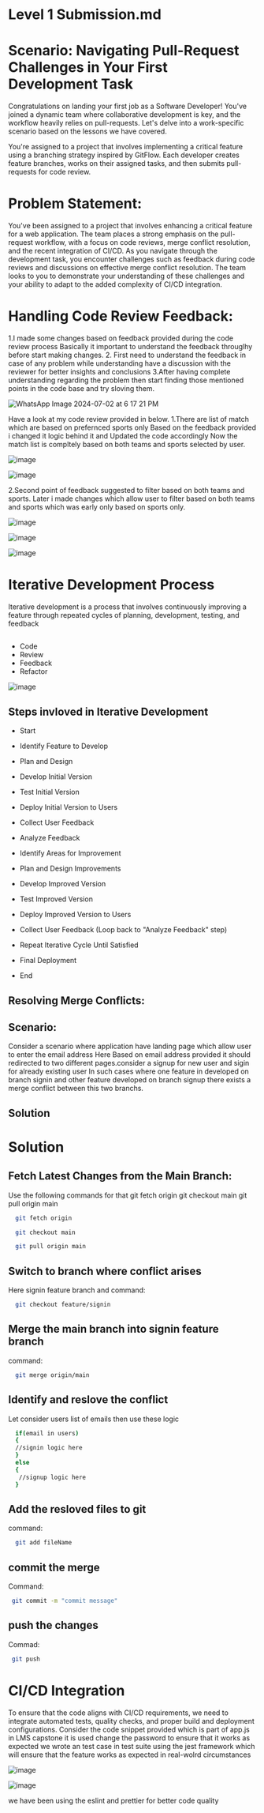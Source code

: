 
# Level 1 Submission.md
# Scenario: Navigating Pull-Request Challenges in Your First Development Task

Congratulations on landing your first job as a Software Developer! You've joined a dynamic team where collaborative development is key, and the workflow heavily relies on pull-requests. Let's delve into a work-specific scenario based on the lessons we have covered.


You're assigned to a project that involves implementing a critical feature using a branching strategy inspired by GitFlow. Each developer creates feature branches, works on their assigned tasks, and then submits pull-requests for code review.

# Problem Statement:
You've been assigned to a project that involves enhancing a critical feature for a web application. The team places a strong emphasis on the pull-request workflow, with a focus on code reviews, merge conflict resolution, and the recent integration of CI/CD. As you navigate through the development task, you encounter challenges such as feedback during code reviews and discussions on effective merge conflict resolution. The team looks to you to demonstrate your understanding of these challenges and your ability to adapt to the added complexity of CI/CD integration.

# Handling Code Review Feedback:

1.I made some changes based on feedback provided during the code review process Basically it important to understand the feedback througlhy before start making changes. 2. First need to understand the feedback in case of any problem while understanding have a discussion with the reviewer for better insights and conclusions 3.After having complete understanding regarding the problem then start finding those mentioned points in the code base and try sloving them.

![WhatsApp Image 2024-07-02 at 6 17 21 PM](https://github.com/AnveshNalimela/wd401/assets/151531961/1283d6b7-16c3-4ff2-a54a-3f6aa3366475)


Have a look at my code review provided in below. 1.There are list of match which are based on prefernced sports only Based on the feedback provided i changed it logic behind it and Updated the code accordingly Now the match list is compltely based on both teams and sports selected by user.

![image](https://github.com/AnveshNalimela/wd401/assets/151531961/97dec459-7821-433b-96cb-38f9941d0e4e)


![image](https://github.com/AnveshNalimela/wd401/assets/151531961/14c11053-4836-4fc7-bc78-cac826ece1a1)


2.Second point of feedback suggested to filter based on both teams and sports. Later i made changes which allow user to filter based on both teams and sports which was early only based on sports only.

![image](https://github.com/AnveshNalimela/wd401/assets/151531961/85f5c4c1-303c-438e-ac7c-4994feb27300)


![image](https://github.com/AnveshNalimela/wd401/assets/151531961/203b2ba3-59dd-42da-9f33-d8fd94134fa4)

![image](https://github.com/AnveshNalimela/wd401/assets/151531961/6a51c2fc-45d0-455b-b5a9-f57208905e15)




# Iterative Development Process
Iterative development is a process that involves continuously improving a feature through repeated cycles of planning, development, testing, and feedback

## 
- Code 
- Review
- Feedback
- Refactor




![image](https://github.com/AnveshNalimela/wd401/assets/151531961/fdc4f6d1-bb56-4bc8-968f-99448e9312d1)


## Steps invloved in Iterative Development

- Start
  
- Identify Feature to Develop
 
- Plan and Design
  
- Develop Initial Version
 
- Test Initial Version
  
- Deploy Initial Version to Users
  
- Collect User Feedback
  
- Analyze Feedback
  
- Identify Areas for Improvement
  
- Plan and Design Improvements

- Develop Improved Version

- Test Improved Version
  
- Deploy Improved Version to Users
 
- Collect User Feedback (Loop back to "Analyze Feedback" step)
  
- Repeat Iterative Cycle Until Satisfied
  
- Final Deployment

- End


## Resolving Merge Conflicts:
## Scenario:
Consider a scenario where application have landing page which allow user to enter the email address Here Based on email address provided it should redirected to two different pages.consider a signup for new user and sigin for already existing user In such cases where one feature in developed on branch signin and other feature developed on branch signup there exists a merge conflict between this two branchs. 

## Solution 

# Solution

## Fetch Latest Changes from the Main Branch: 
Use the following commands for that git fetch origin git checkout main git pull origin main

```bash
  git fetch origin
```


```bash
  git checkout main
```


```bash
  git pull origin main
```

## Switch to branch where conflict arises

Here signin feature branch and  command:

```bash
  git checkout feature/signin
```
## Merge the main branch into signin feature branch 
command:

```bash
  git merge origin/main
```
## Identify and reslove the conflict 
Let consider users list of emails then use these logic 

```bash
  if(email in users)
  { 
  //signin logic here
  } 
  else
  {
   //signup logic here
  }
```

## Add the resloved files to git 
command:

```bash
  git add fileName
```

## commit the merge 
Command:
 
 ```bash
  git commit -m "commit message" 
```
## push the changes 
Commad: 

 ```bash
  git push 
```

# CI/CD Integration 
 To ensure that the code aligns with CI/CD requirements, we need to integrate automated tests, quality checks, and proper build and deployment configurations. Consider the code snippet provided which is part of app.js in LMS capstone it is used change the password to ensure that it works as expected we wrote an test case in test suite using the jest framework which will ensure that the feature works as expected in real-wolrd circumstances
 
![image](https://github.com/AnveshNalimela/wd401/assets/151531961/e679f5ef-910c-4898-ac5d-aae663f18b66)



![image](https://github.com/AnveshNalimela/wd401/assets/151531961/ba44f9d9-7520-4137-b3f3-3cf2c620c92f)

we have been using the eslint and prettier for better code quality
